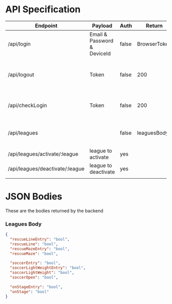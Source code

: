# API Specification

| Endpoint                        | Payload                     | Auth  | Return       | Description                                 |
|---------------------------------|-----------------------------|-------|--------------|---------------------------------------------|
| /api/login                      | Email & Password & DeviceId | false | BrowserToken | Auth Handler for the admin login            |
| /api/logout                     | Token                       | false | 200          | deletes the browser Token from the database |
| /api/checkLogin                 | Token                       | false | 200          | Returns 200, if the code is still valid     |
| /api/leagues                    |                             | false | leaguesBody  | Returns a list of active leagues            |
| /api/leagues/activate/:league   | league to activate          | yes   |              | To activate a league                        |
| /api/leagues/deactivate/:league | league to deactivate        | yes   |              | To activate a league                        |
|                                 |                             |       |              |                                             |

# JSON Bodies
These are the bodies returned by the backend

### Leagues Body
```json
{
  "rescueLineEntry": "bool",
  "rescueLine": "bool",
  "rescueMazeEntry": "bool",
  "rescueMaze": "bool",
  
  "soccerEntry": "bool",
  "soccerLightWeightEntry": "bool",
  "soccerLightWeight": "bool",
  "soccerOpen": "bool",
  
  "onStageEntry": "bool",
  "onStage": "bool"
}
```